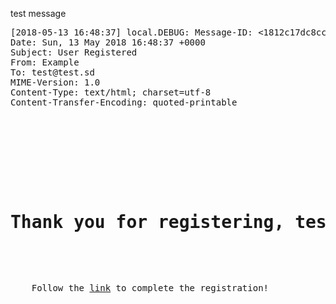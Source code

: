 test message
<pre>
[2018-05-13 16:48:37] local.DEBUG: Message-ID: <1812c17dc8ccb8d08229455a1f0e3d1f@k3.test>
Date: Sun, 13 May 2018 16:48:37 +0000
Subject: User Registered
From: Example <hello@example.com>
To: test@test.sd
MIME-Version: 1.0
Content-Type: text/html; charset=utf-8
Content-Transfer-Encoding: quoted-printable

<!DOCTYPE html>
<html>
<head>
    <meta charset="UTF-8">
    <title>Hello</title>
</head>
<body>
<h1>Thank you for registering, test!</h1>

<p>
    Follow the <a href='http://k3.test/register/confirm/gaRROXeBeCsxCuaEGIoitg25PE7PsR'>link</a> to complete the registration!
</p>
</body>
</html>
</pre>
  
